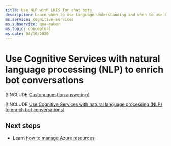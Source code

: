 ```yaml
---
title: Use NLP with LUIS for chat bots
description: Learn when to use Language Understanding and when to use QnA Maker and understand how they compliment each other.
ms.service: cognitive-services
ms.subservice: qna-maker
ms.topic: conceptual
ms.date: 04/16/2020
---
```


# Use Cognitive Services with natural language processing (NLP) to enrich bot conversations

[!INCLUDE [Custom question answering](includes/new-version.md)]

[!INCLUDE [Use Cognitive Services with natural language processing (NLP) to enrich bot conversations](../includes/luis-qnamaker-shared-concept.md)]

## Next steps

* Learn [how to manage Azure resources](How-To/set-up-qnamaker-service-azure.md)